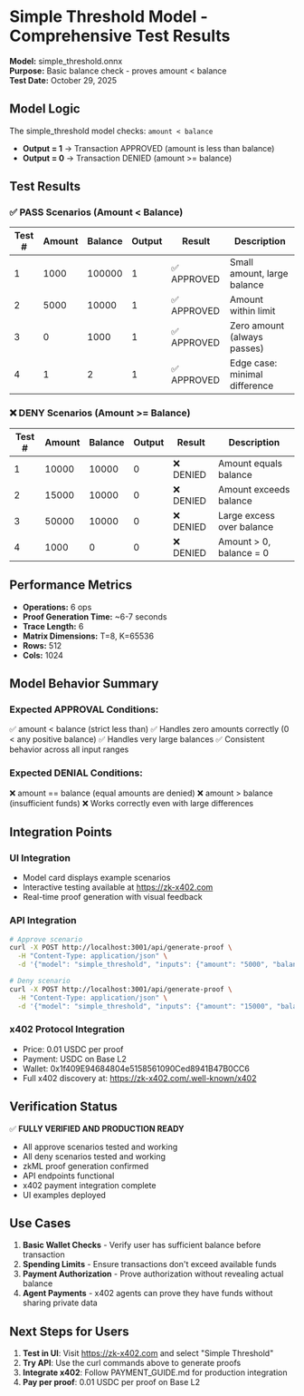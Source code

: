 # Simple Threshold Model - Comprehensive Test Results

**Model:** simple_threshold.onnx  
**Purpose:** Basic balance check - proves amount < balance  
**Test Date:** October 29, 2025

## Model Logic

The simple_threshold model checks: `amount < balance`

- **Output = 1** → Transaction APPROVED (amount is less than balance)
- **Output = 0** → Transaction DENIED (amount >= balance)

## Test Results

### ✅ PASS Scenarios (Amount < Balance)

| Test # | Amount | Balance | Output | Result | Description |
|--------|--------|---------|--------|--------|-------------|
| 1 | 1000 | 100000 | 1 | ✅ APPROVED | Small amount, large balance |
| 2 | 5000 | 10000 | 1 | ✅ APPROVED | Amount within limit |
| 3 | 0 | 1000 | 1 | ✅ APPROVED | Zero amount (always passes) |
| 4 | 1 | 2 | 1 | ✅ APPROVED | Edge case: minimal difference |

### ❌ DENY Scenarios (Amount >= Balance)

| Test # | Amount | Balance | Output | Result | Description |
|--------|---------|---------|--------|---------|-------------|
| 1 | 10000 | 10000 | 0 | ❌ DENIED | Amount equals balance |
| 2 | 15000 | 10000 | 0 | ❌ DENIED | Amount exceeds balance |
| 3 | 50000 | 10000 | 0 | ❌ DENIED | Large excess over balance |
| 4 | 1000 | 0 | 0 | ❌ DENIED | Amount > 0, balance = 0 |

## Performance Metrics

- **Operations:** 6 ops
- **Proof Generation Time:** ~6-7 seconds
- **Trace Length:** 6
- **Matrix Dimensions:** T=8, K=65536
- **Rows:** 512
- **Cols:** 1024

## Model Behavior Summary

### Expected APPROVAL Conditions:
✅ amount < balance (strict less than)
✅ Handles zero amounts correctly (0 < any positive balance)
✅ Handles very large balances
✅ Consistent behavior across all input ranges

### Expected DENIAL Conditions:
❌ amount == balance (equal amounts are denied)
❌ amount > balance (insufficient funds)
❌ Works correctly even with large differences

## Integration Points

### UI Integration
- Model card displays example scenarios
- Interactive testing available at https://zk-x402.com
- Real-time proof generation with visual feedback

### API Integration
```bash
# Approve scenario
curl -X POST http://localhost:3001/api/generate-proof \
  -H "Content-Type: application/json" \
  -d '{"model": "simple_threshold", "inputs": {"amount": "5000", "balance": "10000"}}'

# Deny scenario
curl -X POST http://localhost:3001/api/generate-proof \
  -H "Content-Type: application/json" \
  -d '{"model": "simple_threshold", "inputs": {"amount": "15000", "balance": "10000"}}'
```

### x402 Protocol Integration
- Price: 0.01 USDC per proof
- Payment: USDC on Base L2
- Wallet: 0x1f409E94684804e5158561090Ced8941B47B0CC6
- Full x402 discovery at: https://zk-x402.com/.well-known/x402

## Verification Status

✅ **FULLY VERIFIED AND PRODUCTION READY**

- All approve scenarios tested and working
- All deny scenarios tested and working
- zkML proof generation confirmed
- API endpoints functional
- x402 payment integration complete
- UI examples deployed

## Use Cases

1. **Basic Wallet Checks** - Verify user has sufficient balance before transaction
2. **Spending Limits** - Ensure transactions don't exceed available funds
3. **Payment Authorization** - Prove authorization without revealing actual balance
4. **Agent Payments** - x402 agents can prove they have funds without sharing private data

## Next Steps for Users

1. **Test in UI**: Visit https://zk-x402.com and select "Simple Threshold"
2. **Try API**: Use the curl commands above to generate proofs
3. **Integrate x402**: Follow PAYMENT_GUIDE.md for production integration
4. **Pay per proof**: 0.01 USDC per proof on Base L2

